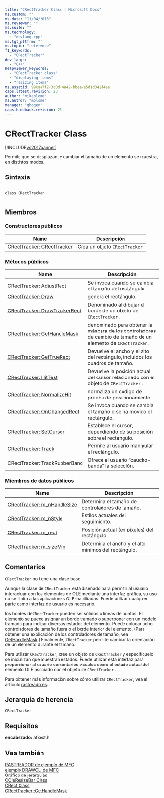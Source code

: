 ```yaml
---
title: "CRectTracker Class | Microsoft Docs"
ms.custom: ""
ms.date: "11/04/2016"
ms.reviewer: ""
ms.suite: ""
ms.technology: 
  - "devlang-cpp"
ms.tgt_pltfrm: ""
ms.topic: "reference"
f1_keywords: 
  - "CRectTracker"
dev_langs: 
  - "C++"
helpviewer_keywords: 
  - "CRectTracker class"
  - "displaying items"
  - "resizing items"
ms.assetid: 99caa7f2-3c0d-4a42-bbee-e5d1d342d4ee
caps.latest.revision: 23
author: "mikeblome"
ms.author: "mblome"
manager: "ghogen"
caps.handback.revision: 25
---
```

# CRectTracker Class
[!INCLUDE[vs2017banner](../../assembler/inline/includes/vs2017banner.md)]

Permite que se desplazan, y cambiar el tamaño de un elemento se muestra, en distintos modos.  
  
## Sintaxis  
  
```  
  
class CRectTracker  
  
```  
  
## Miembros  
  
### Constructores públicos  
  
|Name|Descripción|  
|----------|-----------------|  
|[CRectTracker::CRectTracker](../Topic/CRectTracker::CRectTracker.md)|Crea un objeto `CRectTracker`.|  
  
### Métodos públicos  
  
|Name|Descripción|  
|----------|-----------------|  
|[CRectTracker::AdjustRect](../Topic/CRectTracker::AdjustRect.md)|Se invoca cuando se cambia el tamaño del rectángulo.|  
|[CRectTracker::Draw](../Topic/CRectTracker::Draw.md)|genera el rectángulo.|  
|[CRectTracker::DrawTrackerRect](../Topic/CRectTracker::DrawTrackerRect.md)|Denominado al dibujar el borde de un objeto de `CRectTracker` .|  
|[CRectTracker::GetHandleMask](../Topic/CRectTracker::GetHandleMask.md)|denominado para obtener la máscara de los controladores de cambio de tamaño de un elemento de `CRectTracker`.|  
|[CRectTracker::GetTrueRect](../Topic/CRectTracker::GetTrueRect.md)|Devuelve el ancho y el alto del rectángulo, incluidos los cuadros de tamaño.|  
|[CRectTracker::HitTest](../Topic/CRectTracker::HitTest.md)|Devuelve la posición actual del cursor relacionado con el objeto de `CRectTracker` .|  
|[CRectTracker::NormalizeHit](../Topic/CRectTracker::NormalizeHit.md)|normaliza un código de prueba de posicionamiento.|  
|[CRectTracker::OnChangedRect](../Topic/CRectTracker::OnChangedRect.md)|Se invoca cuando se cambia el tamaño o se ha movido el rectángulo.|  
|[CRectTracker::SetCursor](../Topic/CRectTracker::SetCursor.md)|Establece el cursor, dependiendo de su posición sobre el rectángulo.|  
|[CRectTracker::Track](../Topic/CRectTracker::Track.md)|Permite al usuario manipular el rectángulo.|  
|[CRectTracker::TrackRubberBand](../Topic/CRectTracker::TrackRubberBand.md)|Ofrece al usuario “caucho\-banda” la selección.|  
  
### Miembros de datos públicos  
  
|Name|Descripción|  
|----------|-----------------|  
|[CRectTracker::m\_nHandleSize](../Topic/CRectTracker::m_nHandleSize.md)|Determina el tamaño de controladores de tamaño.|  
|[CRectTracker::m\_nStyle](../Topic/CRectTracker::m_nStyle.md)|Estilos actuales del seguimiento.|  
|[CRectTracker::m\_rect](../Topic/CRectTracker::m_rect.md)|Posición actual \(en píxeles\) del rectángulo.|  
|[CRectTracker::m\_sizeMin](../Topic/CRectTracker::m_sizeMin.md)|Determina el ancho y el alto mínimos del rectángulo.|  
  
## Comentarios  
 `CRectTracker` no tiene una clase base.  
  
 Aunque la clase de `CRectTracker` está diseñado para permitir al usuario interactuar con los elementos de OLE mediante una interfaz gráfica, su uso no se limita a las aplicaciones OLE\-habilitadas.  Puede utilizar cualquier parte como interfaz de usuario es necesario.  
  
 los bordes de`CRectTracker` pueden ser sólidos o líneas de puntos.  El elemento se puede asignar un borde tramado o superponer con un modelo tramado para indicar diversos estados del elemento.  Puede colocar ocho controladores de tamaño fuera o el borde interior del elemento.  \(Para obtener una explicación de los controladores de tamaño, vea [GetHandleMask](../Topic/CRectTracker::GetHandleMask.md).\) Finalmente, `CRectTracker` permite cambiar la orientación de un elemento durante el tamaño.  
  
 Para utilizar `CRectTracker`, cree un objeto de `CRectTracker` y especifíquelo se inicializan que muestran estados.  Puede utilizar esta interfaz para proporcionar al usuario comentarios visuales sobre el estado actual del elemento OLE asociado con el objeto de `CRectTracker` .  
  
 Para obtener más información sobre cómo utilizar `CRectTracker`, vea el artículo [rastreadores](../../mfc/trackers.md).  
  
## Jerarquía de herencia  
 `CRectTracker`  
  
## Requisitos  
 **encabezado:** afxext.h  
  
## Vea también  
 [RASTREADOR de ejemplo de MFC](../../top/visual-cpp-samples.md)   
 [ejemplo DRAWCLI de MFC](../../top/visual-cpp-samples.md)   
 [Gráfico de jerarquías](../../mfc/hierarchy-chart.md)   
 [COleResizeBar Class](../../mfc/reference/coleresizebar-class.md)   
 [CRect Class](../../atl-mfc-shared/reference/crect-class.md)   
 [CRectTracker::GetHandleMask](../Topic/CRectTracker::GetHandleMask.md)